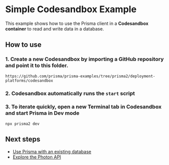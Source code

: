 # Simple Codesandbox Example

This example shows how to use the Prisma client in a **Codesandbox container** to read and write data in a database.

## How to use

### 1. Create a new Codesandbox by importing a GitHub repository and point it to this folder.

```
https://github.com/prisma/prisma-examples/tree/prisma2/deployment-platforms/codesandbox
```

### 2. Codesandbox automatically runs the `start` script

### 3. To iterate quickly, open a new Terminal tab in Codesandbox and start Prisma in Dev mode

```
npx prisma2 dev
```

## Next steps

- [Use Prisma with an existing database](https://github.com/prisma/prisma2/blob/master/docs/introspection.md)
- [Explore the Photon API](https://github.com/prisma/prisma2/blob/master/docs/photon/api.md)
